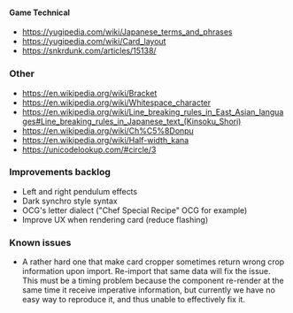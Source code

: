 #### Game Technical
* <https://yugipedia.com/wiki/Japanese_terms_and_phrases>
* <https://yugipedia.com/wiki/Card_layout>
* <https://snkrdunk.com/articles/15138/>

### Other
* <https://en.wikipedia.org/wiki/Bracket>
* <https://en.wikipedia.org/wiki/Whitespace_character>
* <https://en.wikipedia.org/wiki/Line_breaking_rules_in_East_Asian_languages#Line_breaking_rules_in_Japanese_text_(Kinsoku_Shori)>
* <https://en.wikipedia.org/wiki/Ch%C5%8Donpu>
* <https://en.wikipedia.org/wiki/Half-width_kana>
* <https://unicodelookup.com/#circle/3>

### Improvements backlog

* Left and right pendulum effects
* Dark synchro style syntax
* OCG's letter dialect ("Chef Special Recipe" OCG for example)
* Improve UX when rendering card (reduce flashing)

### Known issues

* A rather hard one that make card cropper sometimes return wrong crop information upon import. Re-import that same data will fix the issue. This must be a timing problem because the component re-render at the same time it receive imperative information, but currently we have no easy way to reproduce it, and thus unable to effectively fix it.